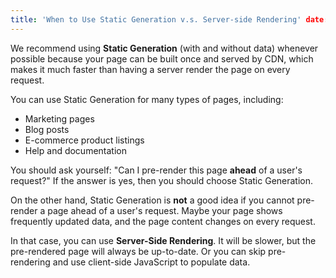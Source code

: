 ```yaml
---
title: 'When to Use Static Generation v.s. Server-side Rendering' date: '2020-01-02'
---
```


We recommend using **Static Generation** (with and without data) whenever possible because your page can be built once
and served by CDN, which makes it much faster than having a server render the page on every request.

You can use Static Generation for many types of pages, including:

- Marketing pages
- Blog posts
- E-commerce product listings
- Help and documentation

You should ask yourself: "Can I pre-render this page **ahead** of a user's request?" If the answer is yes, then you
should choose Static Generation.

On the other hand, Static Generation is **not** a good idea if you cannot pre-render a page ahead of a user's request.
Maybe your page shows frequently updated data, and the page content changes on every request.

In that case, you can use **Server-Side Rendering**. It will be slower, but the pre-rendered page will always be
up-to-date. Or you can skip pre-rendering and use client-side JavaScript to populate data.
